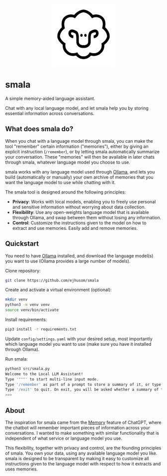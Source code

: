 <div align="center">
<img alt="smala" height="200px" src="assets/smala-logo.png">
</div>

# smala

A simple memory-aided language assistant.

Chat with any local language model, and let smala help you by storing essential information across conversations.

## What does smala do?

When you chat with a language model through smala, you can make the tool "remember" certain information ("memories"), either by giving an explicit instruction (`/remember`), or by letting smala automatically summarize your conversation. These "memories" will then be available in later chats through smala, whatever language model you choose to use.

smala works with any language model used through [Ollama](https://ollama.com/), and lets you build (automatically or manually) your own archive of memories that you want the language model to use while chatting with it.

The smala tool is designed around the following principles:

- **Privacy**: Works with local models, enabling you to freely use personal and sensitive information without worrying about data collection.
- **Flexibility**: Use any open-weights language model that is available through Ollama, and swap between them without losing any information.
- **Control**: Customize the instructions given to the model on how to extract and use memories. Easily add and remove memories.

## Quickstart

You need to have [Ollama](https://ollama.com/) installed, and download the language model(s) you want to use (Ollama provides a large number of models).

Clone repository:

```bash
git clone https://github.com/ejhusom/smala
```

Create and activate a virtual environment (optional):

```bash
mkdir venv
python3 -m venv venv
source venv/bin/activate
```

Install requirements:

```bash
pip3 install -r requirements.txt
```

Update `config/settings.yaml` with your desired setup, most importantly which language model you want to use (make sure you have it installed through Ollama).

Run smala:

```bash
python3 src/smala.py
Welcome to the Local LLM Assistant!
Type '"""' to start multi-line input mode.
Type '/remember' as part of a prompt to store a summary of it, or type only '/remember' to save a summary of the last prompt.
Type '/exit' to quit. On exit, you will be asked whether a summary of the conversation should be saved as a 'memory'.
>>>
```


## About

The inspiration for smala came from the [Memory](https://openai.com/index/memory-and-new-controls-for-chatgpt/) feature of ChatGPT, where the chatbot will remember important pieces of information across your conversations.
I wanted to make something with similar functionality that is independent of what service or language model you use.

This flexibility, together with privacy and control, are the founding principles of smala.
You own your data, using any available language model you like.
smala is designed to be transparent by making it easy to customize all instructions given to the language model with respect to how it extracts and uses memories.


<!-- ## Tests -->

<!-- ``` -->
<!-- pytest tests/ -->
<!-- ``` -->

